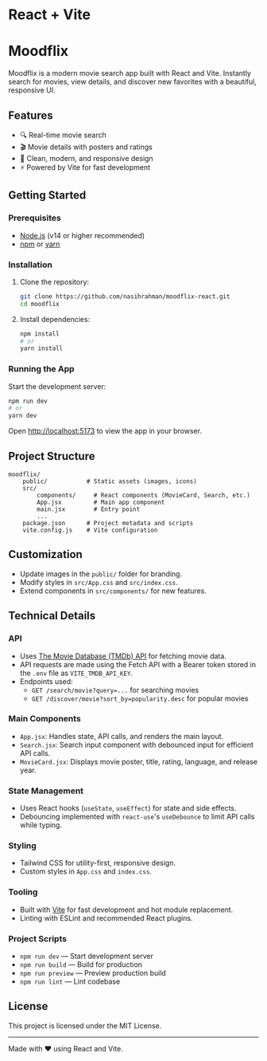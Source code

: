 # React + Vite

# Moodflix

Moodflix is a modern movie search app built with React and Vite. Instantly search for movies, view details, and discover new favorites with a beautiful, responsive UI.

## Features
- 🔍 Real-time movie search
- 🎬 Movie details with posters and ratings
- 🌙 Clean, modern, and responsive design
- ⚡ Powered by Vite for fast development

## Getting Started

### Prerequisites
- [Node.js](https://nodejs.org/) (v14 or higher recommended)
- [npm](https://www.npmjs.com/) or [yarn](https://yarnpkg.com/)

### Installation

1. Clone the repository:
	 ```sh
	 git clone https://github.com/nasihrahman/moodflix-react.git
	 cd moodflix
	 ```
2. Install dependencies:
	 ```sh
	 npm install
	 # or
	 yarn install
	 ```

### Running the App

Start the development server:
```sh
npm run dev
# or
yarn dev
```

Open [http://localhost:5173](http://localhost:5173) to view the app in your browser.

## Project Structure
```
moodflix/
	public/           # Static assets (images, icons)
	src/
		components/     # React components (MovieCard, Search, etc.)
		App.jsx         # Main app component
		main.jsx        # Entry point
		...
	package.json      # Project metadata and scripts
	vite.config.js    # Vite configuration
```

## Customization
- Update images in the `public/` folder for branding.
- Modify styles in `src/App.css` and `src/index.css`.
- Extend components in `src/components/` for new features.

## Technical Details

### API
- Uses [The Movie Database (TMDb) API](https://www.themoviedb.org/documentation/api) for fetching movie data.
- API requests are made using the Fetch API with a Bearer token stored in the `.env` file as `VITE_TMDB_API_KEY`.
- Endpoints used:
	- `GET /search/movie?query=...` for searching movies
	- `GET /discover/movie?sort_by=popularity.desc` for popular movies

### Main Components
- `App.jsx`: Handles state, API calls, and renders the main layout.
- `Search.jsx`: Search input component with debounced input for efficient API calls.
- `MovieCard.jsx`: Displays movie poster, title, rating, language, and release year.

### State Management
- Uses React hooks (`useState`, `useEffect`) for state and side effects.
- Debouncing implemented with `react-use`'s `useDebounce` to limit API calls while typing.

### Styling
- Tailwind CSS for utility-first, responsive design.
- Custom styles in `App.css` and `index.css`.

### Tooling
- Built with [Vite](https://vitejs.dev/) for fast development and hot module replacement.
- Linting with ESLint and recommended React plugins.

### Project Scripts
- `npm run dev` — Start development server
- `npm run build` — Build for production
- `npm run preview` — Preview production build
- `npm run lint` — Lint codebase

## License
This project is licensed under the MIT License.

---
Made with ❤️ using React and Vite.
